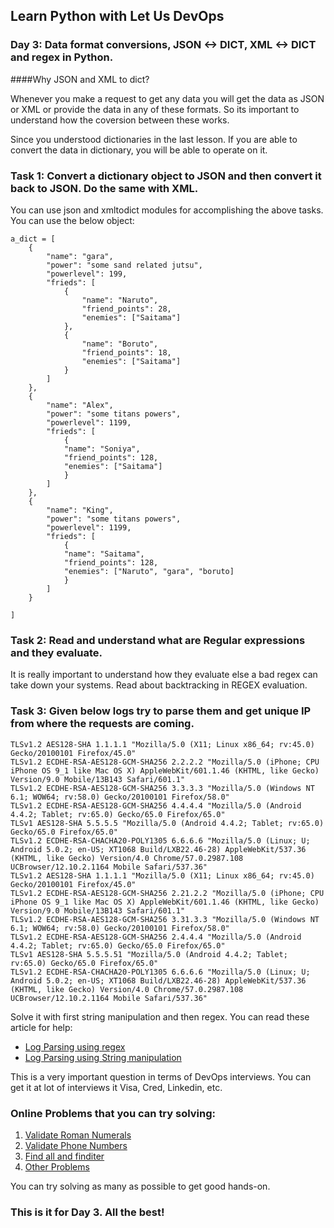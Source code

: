 ## Learn Python with Let Us DevOps

### Day 3: Data format conversions, JSON <-> DICT, XML <-> DICT and regex in Python. 

####Why JSON and XML to dict? 

Whenever you make a request to get any data you will get the data as JSON or XML or provide the data in any of these formats. So its important to understand how the coversion between these works.

Since you understood dictionaries in the last lesson. If you are able to convert the data in dictionary, you will be able to operate on it. 

### Task 1: Convert a dictionary object to JSON and then convert it back to JSON. Do the same with XML. 

You can use json and xmltodict modules for accomplishing the above tasks. You can use the below object:
```
a_dict = [
    {
        "name": "gara",
        "power": "some sand related jutsu",
        "powerlevel": 199,
        "frieds": [
            {
                "name": "Naruto",
                "friend_points": 28,
                "enemies": ["Saitama"] 
            },
            {
                "name": "Boruto",
                "friend_points": 18,
                "enemies": ["Saitama"]
            }
        ]
    },
    {
        "name": "Alex",
        "power": "some titans powers",
        "powerlevel": 1199,
        "frieds": [
            {
            "name": "Soniya",
            "friend_points": 128,
            "enemies": ["Saitama"] 
            }
        ]
    },
    {
        "name": "King",
        "power": "some titans powers",
        "powerlevel": 1199,
        "frieds": [
            {
            "name": "Saitama",
            "friend_points": 128,
            "enemies": ["Naruto", "gara", "boruto] 
            }
        ]
    }
    
]
```

### Task 2: Read and understand what are Regular expressions and they evaluate. 
It is really important to understand how they evaluate else a bad regex can take down your systems. Read about backtracking in REGEX evaluation. 

### Task 3: Given below logs try to parse them and get unique IP from where the requests are coming. 
```
TLSv1.2 AES128-SHA 1.1.1.1 "Mozilla/5.0 (X11; Linux x86_64; rv:45.0) Gecko/20100101 Firefox/45.0"
TLSv1.2 ECDHE-RSA-AES128-GCM-SHA256 2.2.2.2 "Mozilla/5.0 (iPhone; CPU iPhone OS 9_1 like Mac OS X) AppleWebKit/601.1.46 (KHTML, like Gecko) Version/9.0 Mobile/13B143 Safari/601.1"
TLSv1.2 ECDHE-RSA-AES128-GCM-SHA256 3.3.3.3 "Mozilla/5.0 (Windows NT 6.1; WOW64; rv:58.0) Gecko/20100101 Firefox/58.0"
TLSv1.2 ECDHE-RSA-AES128-GCM-SHA256 4.4.4.4 "Mozilla/5.0 (Android 4.4.2; Tablet; rv:65.0) Gecko/65.0 Firefox/65.0"
TLSv1 AES128-SHA 5.5.5.5 "Mozilla/5.0 (Android 4.4.2; Tablet; rv:65.0) Gecko/65.0 Firefox/65.0"
TLSv1.2 ECDHE-RSA-CHACHA20-POLY1305 6.6.6.6 "Mozilla/5.0 (Linux; U; Android 5.0.2; en-US; XT1068 Build/LXB22.46-28) AppleWebKit/537.36 (KHTML, like Gecko) Version/4.0 Chrome/57.0.2987.108 UCBrowser/12.10.2.1164 Mobile Safari/537.36"
TLSv1.2 AES128-SHA 1.1.1.1 "Mozilla/5.0 (X11; Linux x86_64; rv:45.0) Gecko/20100101 Firefox/45.0"
TLSv1.2 ECDHE-RSA-AES128-GCM-SHA256 2.21.2.2 "Mozilla/5.0 (iPhone; CPU iPhone OS 9_1 like Mac OS X) AppleWebKit/601.1.46 (KHTML, like Gecko) Version/9.0 Mobile/13B143 Safari/601.1"
TLSv1.2 ECDHE-RSA-AES128-GCM-SHA256 3.31.3.3 "Mozilla/5.0 (Windows NT 6.1; WOW64; rv:58.0) Gecko/20100101 Firefox/58.0"
TLSv1.2 ECDHE-RSA-AES128-GCM-SHA256 2.4.4.4 "Mozilla/5.0 (Android 4.4.2; Tablet; rv:65.0) Gecko/65.0 Firefox/65.0"
TLSv1 AES128-SHA 5.5.5.51 "Mozilla/5.0 (Android 4.4.2; Tablet; rv:65.0) Gecko/65.0 Firefox/65.0"
TLSv1.2 ECDHE-RSA-CHACHA20-POLY1305 6.6.6.6 "Mozilla/5.0 (Linux; U; Android 5.0.2; en-US; XT1068 Build/LXB22.46-28) AppleWebKit/537.36 (KHTML, like Gecko) Version/4.0 Chrome/57.0.2987.108 UCBrowser/12.10.2.1164 Mobile Safari/537.36"
```

Solve it with first string manipulation and then regex. 
You can read these article for help: 
* [Log Parsing using regex](https://www.learnsteps.com/log-parsing-in-python-using-regular-expressions/)
* [Log Parsing using String manipulation](https://www.learnsteps.com/log-parsing-in-python-read-how-you-can-do-it/)

This is a very important question in terms of DevOps interviews. You can get it at lot of interviews it Visa, Cred, Linkedin, etc.

### Online Problems that you can try solving: 
1. [Validate Roman Numerals](https://www.hackerrank.com/challenges/python-loops/problem)
2. [Validate Phone Numbers](https://www.hackerrank.com/challenges/validating-the-phone-number/problem)
3. [Find all and finditer](https://www.hackerrank.com/challenges/re-findall-re-finditer/problem)
4. [Other Problems](https://www.hackerrank.com/domains/python?filters%5Bsubdomains%5D%5B%5D=py-regex)

You can try solving as many as possible to get good hands-on. 


### This is it for Day 3. All the best!
